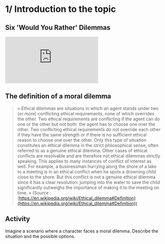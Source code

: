 # 1/ Introduction to the topic

## Six 'Would You Rather' Dilemmas

<iframe src="https://ladigitale.dev/digiplay/inc/video.php?videoId=dzmNoFnxu68&vignette=https://i.ytimg.com/vi/dzmNoFnxu68/hqdefault.jpg&debut=0&fin=682" allowfullscreen frameborder="0" ></iframe>

## The definition of a moral dilemma

>« Ethical dilemmas are situations in which an agent stands under two (or more) conflicting ethical requirements, none of which overrides the other. Two ethical requirements are conflicting if the agent can do one or the other but not both: the agent has to choose one over the other. Two conflicting ethical requirements do not override each other if they have the same strength or if there is no sufficient ethical reason to choose one over the other. Only this type of situation constitutes an ethical dilemma in the strict philosophical sense, often referred to as a genuine ethical dilemma. Other cases of ethical conflicts are resolvable and are therefore not ethical dilemmas strictly speaking. This applies to many instances of conflict of interest as well. For example, a businessman hurrying along the shore of a lake to a meeting is in an ethical conflict when he spots a drowning child close to the shore. But this conflict is not a genuine ethical dilemma since it has a clear resolution: jumping into the water to save the child significantly outweighs the importance of making it to the meeting on time. » (Source : [https://en.wikipedia.org/wiki/Ethical_dilemma#Definition](https://en.wikipedia.org/wiki/Ethical_dilemma#Definition))

## Activity

Imagine a scenario where a character faces a moral dilemma. Describe the situation and the possible options.

<!-- Ajouter les critères d'évaluation : précision de la description, dilemme moral intéressant, qualité de l'anglais (expressions idiomatiques) -->